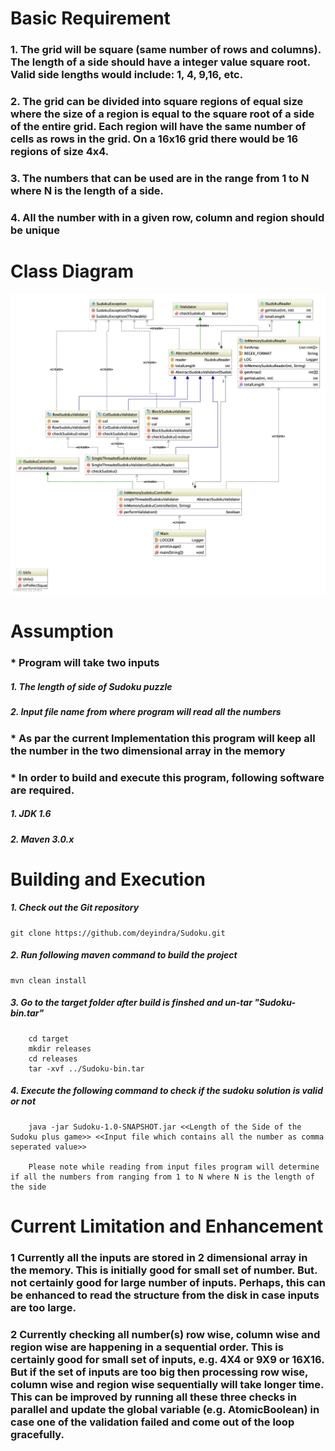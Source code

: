 Basic Requirement
============================
### 1. The grid will be square (same number of rows and columns). The length of a side should have a integer value square root. Valid side lengths would include: 1, 4, 9,16, etc.
### 2. The grid can be divided into square regions of equal size where the size of a region is equal to the square root of a side of the entire grid. Each region will have the same number of cells as rows in the grid. On a 16x16 grid there would be 16 regions of size 4x4.
### 3. The numbers that can be used are in the range from 1 to N where N is the length of a side.
### 4. All the number with in a given row, column and region should be unique 
 
 Class Diagram
============================
![class diagram](Sudoku.jpg)

Assumption
=====================
### * Program will take two inputs
##### 1. The length of side of Sudoku puzzle
##### 2. Input file name from where program will read all the numbers 
 
### * As par the current Implementation this program will keep all the number in the two dimensional array in the memory

### * In order to build and execute this program, following software are required.
##### 1. JDK 1.6
##### 2. Maven 3.0.x


Building and Execution
=======================
##### 1. Check out the Git repository
    git clone https://github.com/deyindra/Sudoku.git
    
##### 2. Run following maven command to build the project
    mvn clean install

##### 3. Go to the target folder after build is finshed and un-tar "Sudoku-bin.tar"
        cd target
        mkdir releases
        cd releases
        tar -xvf ../Sudoku-bin.tar
        
##### 4. Execute the following command to check if the sudoku solution is valid or not
        java -jar Sudoku-1.0-SNAPSHOT.jar <<Length of the Side of the Sudoku plus game>> <<Input file which contains all the number as comma seperated value>>

        Please note while reading from input files program will determine if all the numbers from ranging from 1 to N where N is the length of the side


        
Current Limitation and Enhancement
===================================
        
### 1 Currently all the inputs are stored in 2 dimensional array in the memory. This is initially good for small set of number. But. not certainly good for large number of inputs. Perhaps, this can be enhanced to read the structure from the disk in case inputs are too large.
### 2 Currently checking all number(s) row wise, column wise and region wise are happening in a sequential order. This is certainly good for small set of inputs, e.g. 4X4 or 9X9 or 16X16. But if the set of inputs are too big then processing row wise, column wise and region wise sequentially will take longer time. This can be improved by running all these three checks in parallel and update the global variable (e.g. AtomicBoolean) in case one of the validation failed and come out of the loop gracefully. 
 
  
